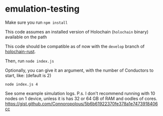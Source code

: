 # emulation-testing

Make sure you run `npm install`

This code assumes an installed version of Holochain (`holochain` binary) available on the path

This code should be compatible as of now with the `develop` branch of [holochain-rust](https://github.com/holochain/holochain-rust).

Then, run `node index.js`

Optionally, you can give it an argument, with the number of Conductors to start, like:
(default is 2)
```
node index.js 4
```

See some example simulation logs. P.s. I don't recommend running with 10 nodes on 1 device, unless it is has 32 or 64 GB of RAM and oodles of cores.
https://gist.github.com/Connoropolous/5b6b61922370fe378a1e7473918406cc